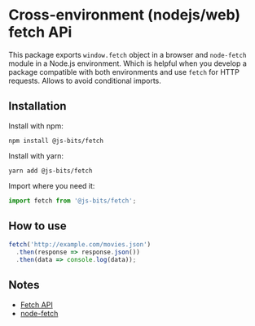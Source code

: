 # Cross-environment (nodejs/web) fetch APi

This package exports `window.fetch` object in a browser and `node-fetch` module in a Node.js environment. Which is helpful when you develop a package compatible with both environments and use `fetch` for HTTP requests. Allows to avoid conditional imports.

## Installation

Install with npm:

```
npm install @js-bits/fetch
```

Install with yarn:

```
yarn add @js-bits/fetch
```

Import where you need it:

```javascript
import fetch from '@js-bits/fetch';
```

## How to use

```javascript
fetch('http://example.com/movies.json')
  .then(response => response.json())
  .then(data => console.log(data));
```

## Notes

- [Fetch API](https://developer.mozilla.org/en-US/docs/Web/API/Fetch_API)
- [node-fetch](https://www.npmjs.com/package/node-fetch)
